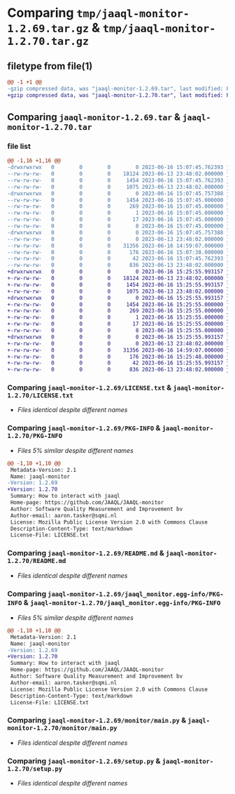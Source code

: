 # Comparing `tmp/jaaql-monitor-1.2.69.tar.gz` & `tmp/jaaql-monitor-1.2.70.tar.gz`

## filetype from file(1)

```diff
@@ -1 +1 @@
-gzip compressed data, was "jaaql-monitor-1.2.69.tar", last modified: Fri Jun 16 15:07:45 2023, max compression
+gzip compressed data, was "jaaql-monitor-1.2.70.tar", last modified: Fri Jun 16 15:25:55 2023, max compression
```

## Comparing `jaaql-monitor-1.2.69.tar` & `jaaql-monitor-1.2.70.tar`

### file list

```diff
@@ -1,16 +1,16 @@
-drwxrwxrwx   0        0        0        0 2023-06-16 15:07:45.762393 jaaql-monitor-1.2.69/
--rw-rw-rw-   0        0        0    18124 2023-06-13 23:48:02.000000 jaaql-monitor-1.2.69/LICENSE.txt
--rw-rw-rw-   0        0        0     1454 2023-06-16 15:07:45.762393 jaaql-monitor-1.2.69/PKG-INFO
--rw-rw-rw-   0        0        0     1075 2023-06-13 23:48:02.000000 jaaql-monitor-1.2.69/README.md
-drwxrwxrwx   0        0        0        0 2023-06-16 15:07:45.757388 jaaql-monitor-1.2.69/jaaql_monitor.egg-info/
--rw-rw-rw-   0        0        0     1454 2023-06-16 15:07:45.000000 jaaql-monitor-1.2.69/jaaql_monitor.egg-info/PKG-INFO
--rw-rw-rw-   0        0        0      269 2023-06-16 15:07:45.000000 jaaql-monitor-1.2.69/jaaql_monitor.egg-info/SOURCES.txt
--rw-rw-rw-   0        0        0        1 2023-06-16 15:07:45.000000 jaaql-monitor-1.2.69/jaaql_monitor.egg-info/dependency_links.txt
--rw-rw-rw-   0        0        0       17 2023-06-16 15:07:45.000000 jaaql-monitor-1.2.69/jaaql_monitor.egg-info/requires.txt
--rw-rw-rw-   0        0        0        8 2023-06-16 15:07:45.000000 jaaql-monitor-1.2.69/jaaql_monitor.egg-info/top_level.txt
-drwxrwxrwx   0        0        0        0 2023-06-16 15:07:45.757388 jaaql-monitor-1.2.69/monitor/
--rw-rw-rw-   0        0        0        0 2023-06-13 23:48:02.000000 jaaql-monitor-1.2.69/monitor/__init__.py
--rw-rw-rw-   0        0        0    31356 2023-06-16 14:59:07.000000 jaaql-monitor-1.2.69/monitor/main.py
--rw-rw-rw-   0        0        0      176 2023-06-16 15:07:38.000000 jaaql-monitor-1.2.69/monitor/version.py
--rw-rw-rw-   0        0        0       42 2023-06-16 15:07:45.762393 jaaql-monitor-1.2.69/setup.cfg
--rw-rw-rw-   0        0        0      836 2023-06-13 23:48:02.000000 jaaql-monitor-1.2.69/setup.py
+drwxrwxrwx   0        0        0        0 2023-06-16 15:25:55.993157 jaaql-monitor-1.2.70/
+-rw-rw-rw-   0        0        0    18124 2023-06-13 23:48:02.000000 jaaql-monitor-1.2.70/LICENSE.txt
+-rw-rw-rw-   0        0        0     1454 2023-06-16 15:25:55.993157 jaaql-monitor-1.2.70/PKG-INFO
+-rw-rw-rw-   0        0        0     1075 2023-06-13 23:48:02.000000 jaaql-monitor-1.2.70/README.md
+drwxrwxrwx   0        0        0        0 2023-06-16 15:25:55.993157 jaaql-monitor-1.2.70/jaaql_monitor.egg-info/
+-rw-rw-rw-   0        0        0     1454 2023-06-16 15:25:55.000000 jaaql-monitor-1.2.70/jaaql_monitor.egg-info/PKG-INFO
+-rw-rw-rw-   0        0        0      269 2023-06-16 15:25:55.000000 jaaql-monitor-1.2.70/jaaql_monitor.egg-info/SOURCES.txt
+-rw-rw-rw-   0        0        0        1 2023-06-16 15:25:55.000000 jaaql-monitor-1.2.70/jaaql_monitor.egg-info/dependency_links.txt
+-rw-rw-rw-   0        0        0       17 2023-06-16 15:25:55.000000 jaaql-monitor-1.2.70/jaaql_monitor.egg-info/requires.txt
+-rw-rw-rw-   0        0        0        8 2023-06-16 15:25:55.000000 jaaql-monitor-1.2.70/jaaql_monitor.egg-info/top_level.txt
+drwxrwxrwx   0        0        0        0 2023-06-16 15:25:55.993157 jaaql-monitor-1.2.70/monitor/
+-rw-rw-rw-   0        0        0        0 2023-06-13 23:48:02.000000 jaaql-monitor-1.2.70/monitor/__init__.py
+-rw-rw-rw-   0        0        0    31356 2023-06-16 14:59:07.000000 jaaql-monitor-1.2.70/monitor/main.py
+-rw-rw-rw-   0        0        0      176 2023-06-16 15:25:48.000000 jaaql-monitor-1.2.70/monitor/version.py
+-rw-rw-rw-   0        0        0       42 2023-06-16 15:25:55.993157 jaaql-monitor-1.2.70/setup.cfg
+-rw-rw-rw-   0        0        0      836 2023-06-13 23:48:02.000000 jaaql-monitor-1.2.70/setup.py
```

### Comparing `jaaql-monitor-1.2.69/LICENSE.txt` & `jaaql-monitor-1.2.70/LICENSE.txt`

 * *Files identical despite different names*

### Comparing `jaaql-monitor-1.2.69/PKG-INFO` & `jaaql-monitor-1.2.70/PKG-INFO`

 * *Files 5% similar despite different names*

```diff
@@ -1,10 +1,10 @@
 Metadata-Version: 2.1
 Name: jaaql-monitor
-Version: 1.2.69
+Version: 1.2.70
 Summary: How to interact with jaaql
 Home-page: https://github.com/JAAQL/JAAQL-monitor
 Author: Software Quality Measurement and Improvement bv
 Author-email: aaron.tasker@sqmi.nl
 License: Mozilla Public License Version 2.0 with Commons Clause
 Description-Content-Type: text/markdown
 License-File: LICENSE.txt
```

### Comparing `jaaql-monitor-1.2.69/README.md` & `jaaql-monitor-1.2.70/README.md`

 * *Files identical despite different names*

### Comparing `jaaql-monitor-1.2.69/jaaql_monitor.egg-info/PKG-INFO` & `jaaql-monitor-1.2.70/jaaql_monitor.egg-info/PKG-INFO`

 * *Files 5% similar despite different names*

```diff
@@ -1,10 +1,10 @@
 Metadata-Version: 2.1
 Name: jaaql-monitor
-Version: 1.2.69
+Version: 1.2.70
 Summary: How to interact with jaaql
 Home-page: https://github.com/JAAQL/JAAQL-monitor
 Author: Software Quality Measurement and Improvement bv
 Author-email: aaron.tasker@sqmi.nl
 License: Mozilla Public License Version 2.0 with Commons Clause
 Description-Content-Type: text/markdown
 License-File: LICENSE.txt
```

### Comparing `jaaql-monitor-1.2.69/monitor/main.py` & `jaaql-monitor-1.2.70/monitor/main.py`

 * *Files identical despite different names*

### Comparing `jaaql-monitor-1.2.69/setup.py` & `jaaql-monitor-1.2.70/setup.py`

 * *Files identical despite different names*

